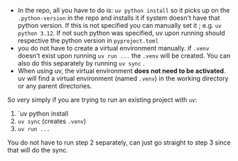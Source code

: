 - In the repo, all you have to do is: `uv python install` so it picks up on the `.python-version` in the repo and installs it if system doesn't have that python version. If this is not specified you can manually set it ; e.g. `uv python 3.12`. If not such python was specified, uv upon running should respective the python version in `pyproject.toml`
- you do not have to create a virtual environment manually. if `.venv` doesn't exist upon running `uv run ...` the `.venv` will be created. You can also do this separately by running `uv sync` . 
- When using uv, the virtual environment **does not need to be activated**. uv will find a virtual environment (named `.venv`) in the working directory or any parent directories.

So very simply if you are trying to run an existing project with `uv`:
1. `uv python install
2. `uv sync` (creates `.venv`)
3. `uv run ...`

You do not have to run step 2 separately, can just go straight to step 3 since that will do the sync. 